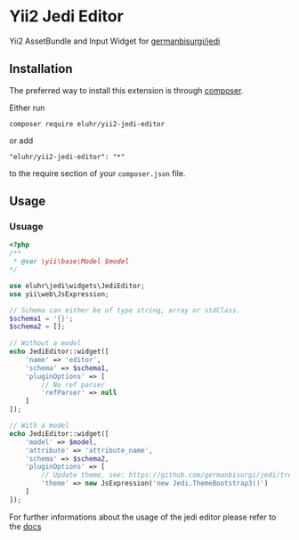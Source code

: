 Yii2 Jedi Editor
================
Yii2 AssetBundle and Input Widget for [germanbisurgi/jedi](https://github.com/germanbisurgi/jedi)

Installation
------------

The preferred way to install this extension is through [composer](https://getcomposer.org/download/).

Either run

```
composer require eluhr/yii2-jedi-editor
```

or add

```
"eluhr/yii2-jedi-editor": "*"
```

to the require section of your `composer.json` file.


Usage
-----

### Usuage

```php
<?php
/**
 * @var \yii\base\Model $model
*/

use eluhr\jedi\widgets\JediEditor;
use yii\web\JsExpression;

// Schema can either be of type string, array or stdClass.
$schema1 = '{}';
$schema2 = [];
 
// Without a model
echo JediEditor::widget([
    'name' => 'editor',
    'schema' => $schema1,
    'pluginOptions' => [
        // No ref parser
        'refParser' => null
    ]
]);

// With a model
echo JediEditor::widget([
    'model' => $model,
    'attribute' => 'attribute_name',
    'schema' => $schema2,
    'pluginOptions' => [
        // Update theme, see: https://github.com/germanbisurgi/jedi/tree/main?tab=readme-ov-file#theme
        'theme' => new JsExpression('new Jedi.ThemeBootstrap3()') 
    ]
]);
```

For further informations about the usage of the jedi editor please refer to the [docs](https://github.com/germanbisurgi/jedi)
